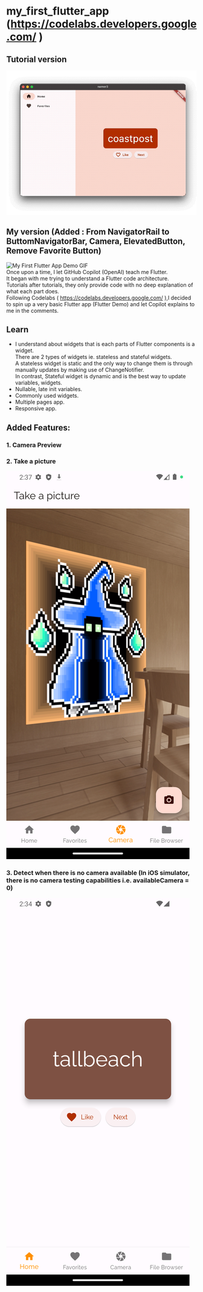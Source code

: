 # my_first_flutter_app (https://codelabs.developers.google.com/ )
## Tutorial version
![](/screenshots/1d26af443561f39c.gif)
## My version (Added : From NavigatorRail to ButtomNavigatorBar, Camera, ElevatedButton, Remove Favorite Button)
![My First Flutter App Demo GIF](https://media.giphy.com/media/v1.Y2lkPTc5MGI3NjExNDk4ZDkxMDkwYWU2MmIxMGM5ZDc3YWI0YmMyZTQxZmIwMTYxZTRmNiZjdD1n/6EEWZPCyH25v1q9mZl/giphy-downsized-large.gif) <br>
Once upon a time, I let GitHub Copilot (OpenAI) teach me Flutter.<br>
It began with me trying to understand a Flutter code architecture.<br>
Tutorials after tutorials, they only provide code with no deep explanation of what each part does.<br>
Following Codelabs ( https://codelabs.developers.google.com/ ),I decided to spin up a very basic Flutter app (Flutter Demo) and let Copilot explains to me in the comments.

## Learn
- I understand about widgets that is each parts of Flutter components is a widget. <br>
There are 2 types of widgets ie. stateless and stateful widgets. <br>
A stateless widget is static and the only way to change them is through manually updates by making use of ChangeNotifier. <br>
In contrast, Stateful widget is dynamic and is the best way to update variables, widgets. <br>
- Nullable, late init variables.
- Commonly used widgets.
- Multiple pages app.
- Responsive app.

## Added Features:
### 1. Camera Preview
### 2. Take a picture
![](/screenshots/Screenshot_1681803427.png)
### 3. Detect when there is no camera available (In iOS simulator, there is no camera testing capabilities i.e. availableCamera = 0)
![](/screenshots/Screenshot_1681803285.png)
